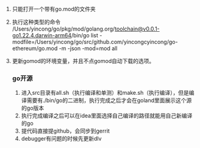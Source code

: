 1. 只能打开一个带有go.mod的文件夹

2. 执行这种类型的命令 /Users/yincong/go/pkg/mod/golang.org/toolchain@v0.0.1-go1.22.4.darwin-arm64/bin/go list -modfile=/Users/yincong/go/src/github.com/yincongcyincong/go-ethereum/go.mod -m -json -mod=mod all

3. 更新gomod的环境变量，并且不点gomod自动下载的选项。

   ### go开源
   1. 进入src目录有all.sh（执行编译和单测）和make.sh（执行编译），但是编译需要有./bin/go的二进制，执行完成之后才会在goland里面展示这个源的go版本
   2. 执行完成编译之后可以在idea里面选择自己编译的路径就能用自己新编译的go
   3. 提代码直接提github，会同步到gerrit
   4. debugger有问题的时候先更新dlv


